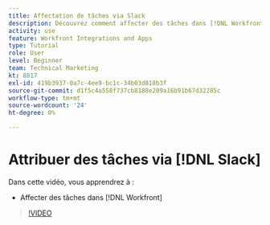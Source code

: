 ```yaml
---
title: Affectation de tâches via Slack
description: Découvrez comment affecter des tâches dans [!DNL Workfront]
activity: use
feature: Workfront Integrations and Apps
type: Tutorial
role: User
level: Beginner
team: Technical Marketing
kt: 8817
exl-id: 419b3937-0a7c-4ee9-bc1c-34b03d818b3f
source-git-commit: d1f5c4a558f737cb8188e209a16b91b67d32285c
workflow-type: tm+mt
source-wordcount: '24'
ht-degree: 0%

---
```


# Attribuer des tâches via [!DNL Slack]

Dans cette vidéo, vous apprendrez à :

* Affecter des tâches dans [!DNL Workfront]

>[!VIDEO](https://video.tv.adobe.com/v/335117/?quality=12)
